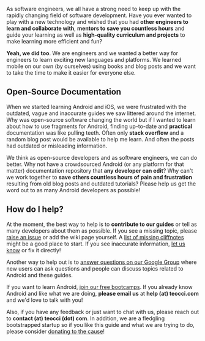 As software engineers, we all have a strong need to keep up with the rapidly changing field of software development. Have you ever wanted to play with a new technology and wished that you had **other engineers to learn and collaborate with**, **mentors to save you countless hours** and guide your learning as well as **high-quality curriculum and projects** to make learning more efficient and fun?

**Yeah, we did too**. We are engineers and we wanted a better way for engineers to learn exciting new languages and platforms. We learned mobile on our own (by ourselves) using books and blog posts and we want to take the time to make it easier for everyone else.

## Open-Source Documentation

When we started learning Android and iOS, we were frustrated with the outdated, vague and inaccurate guides we saw littered around the internet. Why was open-source software changing the world but if I wanted to learn about how to use fragments for Android, finding up-to-date and **practical** documentation was like pulling teeth. Often only **stack overflow** and a random blog post would be available to help me learn. And often the posts had outdated or misleading information.

We think as open-source developers and as software engineers, we can do better. Why not have a crowdsourced Android (or any platform for that matter) documentation repository that **any developer can edit**? Why can't we work together to **save others countless hours of pain and frustration** resulting from old blog posts and outdated tutorials? Please help us get the word out to as many Android developers as possible!

## How do I help?

At the moment, the best way to help is to **contribute to our guides** or tell as many developers about them as possible. If you see a missing topic, please [raise an issue](https://github.com/teocci/android_guides/issues) or add the wiki page yourself. A [list of missing cliffnotes](https://github.com/teocci/android_guides/issues/2) might be a good place to start. If you see inaccurate information, [let us know](https://github.com/teocci/android_guides/issues) or fix it directly! 

Another way to help out is to [answer questions on our Google Group](https://groups.google.com/forum/#!forum/teocci-android-guides) where new users can ask questions and people can discuss topics related to Android and these guides.

If you want to learn Android, [join our free bootcamps](http://teocci.com/androidbootcamp). If you already know Android and like what we are doing, **please email us** at **help (at) teocci.com** and we'd love to talk with you!

Also, if you have any feedback or just want to chat with us, please reach out to **contact (at) teocci (dot) com**. In addition, we are a fledgling bootstrapped startup so if you like this guide and what we are trying to do, please consider [donating to the cause](https://gratipay.com/nesquena/)!
